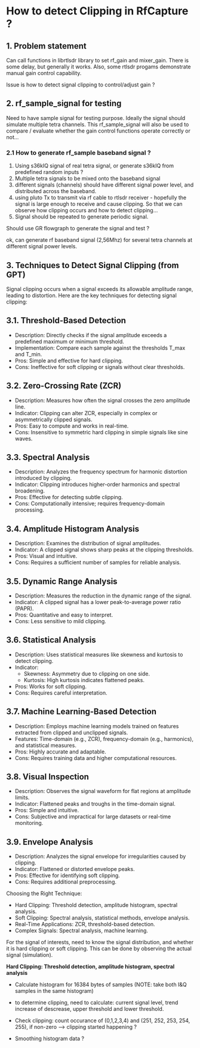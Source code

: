 # How to detect Clipping in RfCapture ?

## 1. Problem statement  
Can call functions in librtlsdr library to set rf_gain and mixer_gain. There is some delay, but generally it works. Also, some rtlsdr progams demonstrate manual gain control capability.

Issue is how to detect signal clipping to control/adjust gain ?

## 2. rf_sample_signal for testing  
Need to have sample signal for testing purpose. Ideally the signal should simulate multiple tetra channels.
This rf_sample_signal will also be used to compare / evaluate whether the gain control functions operate correctly or not...

### 2.1 How to generate rf_sample baseband signal ?  
1. Using s36kIQ signal of real tetra signal, or generate s36kIQ from predefined random inputs ?
2. Multiple tetra signals to be mixed onto the baseband signal
3. different signals (channels) should have different signal power level, and distributed across the baseband.
4. using pluto Tx to transmit via rf cable to rtlsdr receiver - hopefully the signal is large enough to receive and cause clipping. So that we can observe how clipping occurs and how to detect clipping...
5. Signal should be repeated to generate periodic signal.

Should use GR flowgraph to generate the signal and test ?

ok, can generate rf baseband signal (2,56Mhz) for several tetra channels at different signal power levels.

## 3. Techniques to Detect Signal Clipping (from GPT)  
Signal clipping occurs when a signal exceeds its allowable amplitude range, leading to distortion. Here are the key techniques for detecting signal clipping:

## 3.1. Threshold-Based Detection
- Description: Directly checks if the signal amplitude exceeds a predefined maximum or minimum threshold.
- Implementation: Compare each sample against the thresholds T_max and T_min.
- Pros: Simple and effective for hard clipping.
- Cons: Ineffective for soft clipping or signals without clear thresholds.

## 3.2. Zero-Crossing Rate (ZCR)
- Description: Measures how often the signal crosses the zero amplitude line.
- Indicator: Clipping can alter ZCR, especially in complex or asymmetrically clipped signals.
- Pros: Easy to compute and works in real-time.
- Cons: Insensitive to symmetric hard clipping in simple signals like sine waves.

## 3.3. Spectral Analysis
- Description: Analyzes the frequency spectrum for harmonic distortion introduced by clipping.
- Indicator: Clipping introduces higher-order harmonics and spectral broadening.
- Pros: Effective for detecting subtle clipping.
- Cons: Computationally intensive; requires frequency-domain processing.

## 3.4. Amplitude Histogram Analysis
- Description: Examines the distribution of signal amplitudes.
- Indicator: A clipped signal shows sharp peaks at the clipping thresholds.
- Pros: Visual and intuitive.
- Cons: Requires a sufficient number of samples for reliable analysis.

## 3.5. Dynamic Range Analysis
- Description: Measures the reduction in the dynamic range of the signal.
- Indicator: A clipped signal has a lower peak-to-average power ratio (PAPR).
- Pros: Quantitative and easy to interpret.
- Cons: Less sensitive to mild clipping.

## 3.6. Statistical Analysis
- Description: Uses statistical measures like skewness and kurtosis to detect clipping.
- Indicator:
  - Skewness: Asymmetry due to clipping on one side.
  - Kurtosis: High kurtosis indicates flattened peaks.
- Pros: Works for soft clipping.
- Cons: Requires careful interpretation.

## 3.7. Machine Learning-Based Detection
- Description: Employs machine learning models trained on features extracted from clipped and unclipped signals.
- Features: Time-domain (e.g., ZCR), frequency-domain (e.g., harmonics), and statistical measures.
- Pros: Highly accurate and adaptable.
- Cons: Requires training data and higher computational resources.

## 3.8. Visual Inspection
- Description: Observes the signal waveform for flat regions at amplitude limits.
- Indicator: Flattened peaks and troughs in the time-domain signal.
- Pros: Simple and intuitive.
- Cons: Subjective and impractical for large datasets or real-time monitoring.

## 3.9. Envelope Analysis
- Description: Analyzes the signal envelope for irregularities caused by clipping.
- Indicator: Flattened or distorted envelope peaks.
- Pros: Effective for identifying soft clipping.
- Cons: Requires additional preprocessing.

Choosing the Right Technique:
- Hard Clipping: Threshold detection, amplitude histogram, spectral analysis.
- Soft Clipping: Spectral analysis, statistical methods, envelope analysis.
- Real-Time Applications: ZCR, threshold-based detection.
- Complex Signals: Spectral analysis, machine learning.

For the signal of interests, need to know the signal distribution, and whether it is hard clipping or soft clipping. This can be done by observing the actual signal (simulation).

**Hard Clipping: Threshold detection, amplitude histogram, spectral analysis**  
- Calculate histogram for 16384 bytes of samples (NOTE: take both I&Q samples in the same histogram)
- to determine clipping, need to calculate: current signal level, trend increase of descrease, upper threshold and lower threshold.

- Check clipping: count occurance of (0,1,2,3,4) and (251, 252, 253, 254, 255), if non-zero --> clipping started happening ?
- Smoothing histogram data ? 
